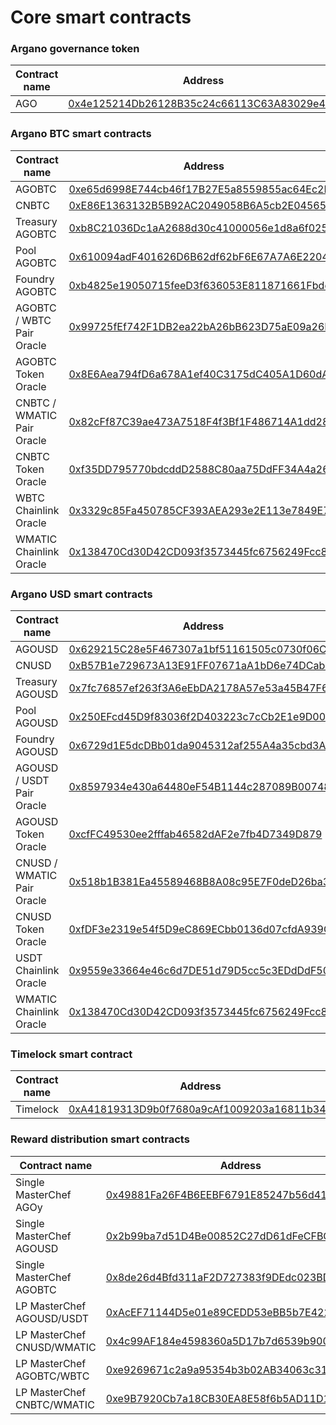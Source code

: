 # Core smart contracts

### Argano governance token

| Contract name | Address                                                                                                                  |
| ------------- | ------------------------------------------------------------------------------------------------------------------------ |
| AGO           | [0x4e125214Db26128B35c24c66113C63A83029e433](https://polygonscan.com/address/0x4e125214Db26128B35c24c66113C63A83029e433) |

### Argano BTC smart contracts

| Contract name              | Address                                                                                                                  |
| -------------------------- | ------------------------------------------------------------------------------------------------------------------------ |
| AGOBTC                     | [0xe65d6998E744cb46f17B27E5a8559855ac64Ec2D](https://polygonscan.com/address/0xe65d6998e744cb46f17b27e5a8559855ac64ec2d) |
| CNBTC                      | [0xE86E1363132B5B92AC2049058B6A5cb2E04565d3](https://polygonscan.com/address/0xE86E1363132B5B92AC2049058B6A5cb2E04565d3) |
| Treasury AGOBTC            | [0xb8C21036Dc1aA2688d30c41000056e1d8a6f0255](https://polygonscan.com/address/0xb8C21036Dc1aA2688d30c41000056e1d8a6f0255) |
| Pool AGOBTC                | [0x610094adF401626D6B62df62bF6E67A7A6E22043](https://polygonscan.com/address/0x610094adf401626d6b62df62bf6e67a7a6e22043) |
| Foundry AGOBTC             | [0xb4825e19050715feeD3f636053E811871661Fbdc](https://polygonscan.com/address/0xb4825e19050715feeD3f636053E811871661Fbdc) |
| AGOBTC / WBTC Pair Oracle  | [0x99725fEf742F1DB2ea22bA26bB623D75aE09a26F](https://polygonscan.com/address/0x99725fEf742F1DB2ea22bA26bB623D75aE09a26F) |
| AGOBTC Token Oracle        | [0x8E6Aea794fD6a678A1ef40C3175dC405A1D60dA0](https://polygonscan.com/address/0x8e6aea794fd6a678a1ef40c3175dc405a1d60da0) |
| CNBTC / WMATIC Pair Oracle | [0x82cFf87C39ae473A7518F4f3Bf1F486714A1dd28](https://polygonscan.com/address/0x82cFf87C39ae473A7518F4f3Bf1F486714A1dd28) |
| CNBTC Token Oracle         | [0xf35DD795770bdcddD2588C80aa75DdFF34A4a262](https://polygonscan.com/address/0xf35dd795770bdcddd2588c80aa75ddff34a4a262) |
| WBTC Chainlink Oracle      | [0x3329c85Fa450785CF393AEA293e2E113e7849E79](https://polygonscan.com/address/0x3329c85Fa450785CF393AEA293e2E113e7849E79) |
| WMATIC Chainlink Oracle    | [0x138470Cd30D42CD093f3573445fc6756249Fcc82](https://polygonscan.com/address/0x138470cd30d42cd093f3573445fc6756249fcc82) |

### Argano USD smart contracts

| Contract name              | Address                                                                                                                  |
| -------------------------- | ------------------------------------------------------------------------------------------------------------------------ |
| AGOUSD                     | [0x629215C28e5F467307a1bf51161505c0730f06C3](https://polygonscan.com/address/0x629215c28e5f467307a1bf51161505c0730f06c3) |
| CNUSD                      | [0xB57B1e729673A13E91FF07671aA1bD6e74DCab8b](https://polygonscan.com/address/0xb57b1e729673a13e91ff07671aa1bd6e74dcab8b) |
| Treasury AGOUSD            | [0x7fc76857ef263f3A6eEbDA2178A57e53a45B47F6](https://polygonscan.com/address/0x7fc76857ef263f3a6eebda2178a57e53a45b47f6) |
| Pool AGOUSD                | [0x250EFcd45D9f83036f2D403223c7cCb2E1e9D00b](https://polygonscan.com/address/0x250efcd45d9f83036f2d403223c7ccb2e1e9d00b) |
| Foundry AGOUSD             | [0x6729d1E5dcDBb01da9045312af255A4a35cbd3A0](https://polygonscan.com/address/0x6729d1e5dcdbb01da9045312af255a4a35cbd3a0) |
| AGOUSD / USDT Pair Oracle  | [0x8597934e430a64480eF54B1144c287089B007482](https://polygonscan.com/address/0x8597934e430a64480ef54b1144c287089b007482) |
| AGOUSD Token Oracle        | [0xcfFC49530ee2fffab46582dAF2e7fb4D7349D879](smart-contracts-structure.md#argano-governance-token)                       |
| CNUSD / WMATIC Pair Oracle | [0x518b1B381Ea45589468B8A08c95E7F0deD26ba38](https://polygonscan.com/address/0x518b1b381ea45589468b8a08c95e7f0ded26ba38) |
| CNUSD Token Oracle         | [0xfDF3e2319e54f5D9eC869ECbb0136d07cfdA939C](https://polygonscan.com/address/0xfdf3e2319e54f5d9ec869ecbb0136d07cfda939c) |
| USDT Chainlink Oracle      | [0x9559e33664e46c6d7DE51d79D5cc5c3EDdDdF50c](https://polygonscan.com/address/0x9559e33664e46c6d7de51d79d5cc5c3eddddf50c) |
| WMATIC Chainlink Oracle    | [0x138470Cd30D42CD093f3573445fc6756249Fcc82](https://polygonscan.com/address/0x138470cd30d42cd093f3573445fc6756249fcc82) |

### Timelock smart contract

| Contract name | Address                                                                                                                  |
| ------------- | ------------------------------------------------------------------------------------------------------------------------ |
| Timelock      | [0xA41819313D9b0f7680a9cAf1009203a16811b349](https://polygonscan.com/address/0xa41819313d9b0f7680a9caf1009203a16811b349) |

### Reward distribution smart contracts

| Contract name              | Address                                                                                                                                        |
| -------------------------- | ---------------------------------------------------------------------------------------------------------------------------------------------- |
| Single MasterChef AGOy     | <p><a href="https://polygonscan.com/address/0x49881fa26f4b6eebf6791e85247b56d412039264">0x49881Fa26F4B6EEBF6791E85247b56d412039264</a><br></p> |
| Single MasterChef AGOUSD   | [0x2b99ba7d51D4Be00852C27dD61dFeCFBC77121c7](https://polygonscan.com/address/0x2b99ba7d51d4be00852c27dd61dfecfbc77121c7)                       |
| Single MasterChef AGOBTC   | [0x8de26d4Bfd311aF2D727383f9DEdc023BDdAF808](https://polygonscan.com/address/0x8de26d4bfd311af2d727383f9dedc023bddaf808)                       |
| LP MasterChef AGOUSD/USDT  | [0xAcEF71144D5e01e89CEDD53eBB5b7E422d030834](https://polygonscan.com/address/0xacef71144d5e01e89cedd53ebb5b7e422d030834)                       |
| LP MasterChef CNUSD/WMATIC | [0x4c99AF184e4598360a5D17b7d6539b900B8B269c](https://polygonscan.com/address/0x4c99af184e4598360a5d17b7d6539b900b8b269c)                       |
| LP MasterChef AGOBTC/WBTC  | [0xe9269671c2a9a95354b3b02AB34063c31AECe378](https://polygonscan.com/address/0xe9269671c2a9a95354b3b02ab34063c31aece378)                       |
| LP MasterChef CNBTC/WMATIC | [0xe9B7920Cb7a18CB30EA8E58f6b5AD11D12f11081](https://polygonscan.com/address/0xe9b7920cb7a18cb30ea8e58f6b5ad11d12f11081)                       |
